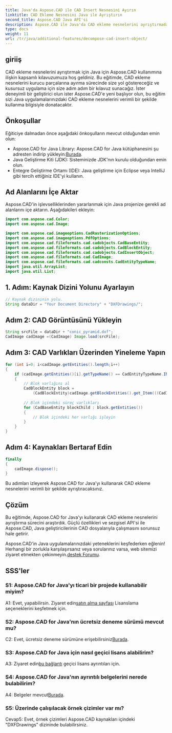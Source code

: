 ```yaml
---
title: Java'da Aspose.CAD ile CAD Insert Nesnesini Ayırın
linktitle: CAD Ekleme Nesnesini Java ile Ayrıştırın
second_title: Aspose.CAD Java API'si
description: Aspose.CAD ile Java'da CAD ekleme nesnelerini ayrıştırmada ustalaşın. Verimli kullanım için adım adım kılavuzumuzu izleyin. CAD manipülasyonu dünyasına dalın.
type: docs
weight: 11
url: /tr/java/additional-features/decompose-cad-insert-object/
---
```

## giriiş

CAD ekleme nesnelerini ayrıştırmak için Java için Aspose.CAD kullanımına ilişkin kapsamlı kılavuzumuza hoş geldiniz. Bu eğitimde, CAD ekleme nesnelerini kurucu parçalarına ayırma sürecinde size yol göstereceğiz ve kusursuz uygulama için size adım adım bir kılavuz sunacağız. İster deneyimli bir geliştirici olun ister Aspose.CAD'e yeni başlıyor olun, bu eğitim sizi Java uygulamalarınızdaki CAD ekleme nesnelerini verimli bir şekilde kullanma bilgisiyle donatacaktır.

## Önkoşullar

Eğiticiye dalmadan önce aşağıdaki önkoşulların mevcut olduğundan emin olun:

- Aspose.CAD for Java Library: Aspose.CAD for Java kütüphanesini şu adresten indirip yükleyin:[Burada](https://releases.aspose.com/cad/java/).
- Java Geliştirme Kiti (JDK): Sisteminizde JDK'nın kurulu olduğundan emin olun.
- Entegre Geliştirme Ortamı (IDE): Java geliştirme için Eclipse veya IntelliJ gibi tercih ettiğiniz IDE'yi kullanın.

## Ad Alanlarını İçe Aktar

Aspose.CAD'in işlevselliklerinden yararlanmak için Java projenize gerekli ad alanlarını içe aktarın. Aşağıdakileri ekleyin:

```java
import com.aspose.cad.Color;
import com.aspose.cad.Image;

import com.aspose.cad.imageoptions.CadRasterizationOptions;
import com.aspose.cad.imageoptions.PdfOptions;
import com.aspose.cad.fileformats.cad.cadobjects.CadBaseEntity;
import com.aspose.cad.fileformats.cad.cadobjects.CadBlockEntity;
import com.aspose.cad.fileformats.cad.cadobjects.CadInsertObject;
import com.aspose.cad.fileformats.cad.CadImage;
import com.aspose.cad.fileformats.cad.cadconsts.CadEntityTypeName;
import java.util.ArrayList;
import java.util.List;
```

## 1. Adım: Kaynak Dizini Yolunu Ayarlayın

```java
// Kaynak dizininin yolu.
String dataDir = "Your Document Directory" + "DXFDrawings/";
```

## Adım 2: CAD Görüntüsünü Yükleyin

```java
String srcFile = dataDir + "conic_pyramid.dxf";
CadImage cadImage =(CadImage) Image.load(srcFile);
```

## Adım 3: CAD Varlıkları Üzerinden Yineleme Yapın

```java
for (int i=0; i<cadImage.getEntities().length;i++)
{
    if (cadImage.getEntities()[i].getTypeName() == CadEntityTypeName.INSERT)
    {
        // Blok varlığını al
        CadBlockEntity block =
            (CadBlockEntity)cadImage.getBlockEntities().get_Item(((CadInsertObject)cadImage.getEntities()[i]).getName());
            
        // Blok içindeki süreç varlıkları
        for (CadBaseEntity blockChild : block.getEntities())
        {
            // Blok içindeki her varlığı işleyin
        }
    }
}
```

## Adım 4: Kaynakları Bertaraf Edin

```java
finally
{
    cadImage.dispose();
}
```

Bu adımları izleyerek Aspose.CAD for Java'yı kullanarak CAD ekleme nesnelerini verimli bir şekilde ayrıştıracaksınız.

## Çözüm

Bu eğitimde, Aspose.CAD for Java'yı kullanarak CAD ekleme nesnelerini ayrıştırma sürecini araştırdık. Güçlü özellikleri ve sezgisel API'si ile Aspose.CAD, Java geliştiricilerinin CAD dosyalarıyla çalışmasını sorunsuz hale getirir.

 Aspose.CAD'in Java uygulamalarınızdaki yeteneklerini keşfederken eğlenin! Herhangi bir zorlukla karşılaşırsanız veya sorularınız varsa, web sitemizi ziyaret etmekten çekinmeyin.[destek Forumu](https://forum.aspose.com/c/cad/19).

## SSS'ler

### S1: Aspose.CAD for Java'yı ticari bir projede kullanabilir miyim?

 A1: Evet, yapabilirsin. Ziyaret edin[satın alma sayfası](https://purchase.aspose.com/buy) Lisanslama seçeneklerini keşfetmek için.

### S2: Aspose.CAD for Java'nın ücretsiz deneme sürümü mevcut mu?

 C2: Evet, ücretsiz deneme sürümüne erişebilirsiniz[Burada](https://releases.aspose.com/).

### S3: Aspose.CAD for Java için nasıl geçici lisans alabilirim?

 A3: Ziyaret edin[bu bağlantı](https://purchase.aspose.com/temporary-license/) geçici lisans ayrıntıları için.

### S4: Aspose.CAD for Java'nın ayrıntılı belgelerini nerede bulabilirim?

 A4: Belgeler mevcut[Burada](https://reference.aspose.com/cad/java/).

### S5: Üzerinde çalışılacak örnek çizimler var mı?

Cevap5: Evet, örnek çizimleri Aspose.CAD kaynakları içindeki "DXFDrawings" dizininde bulabilirsiniz.